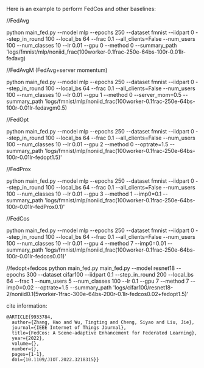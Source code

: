 Here is an example to perform FedCos and other baselines:

//FedAvg

python  main_fed.py --model mlp --epochs 250 --dataset fmnist --iidpart 0 --step_in_round 100 --local_bs 64 --frac 0.1 --all_clients=False --num_users 100 --num_classes 10 --lr 0.01 --gpu 0 --method 0 --summary_path 'logs/fmnist/mlp/noniid_frac(100worker-0.1frac-250e-64bs-100r-0.01lr-fedavg)



//FedAvgM (FedAvg+server momentum)

python  main_fed.py --model mlp --epochs 250 --dataset fmnist --iidpart 0 --step_in_round 100 --local_bs 64 --frac 0.1 --all_clients=False --num_users 100 --num_classes 10 --lr 0.01 --gpu 1 --method 0 --server_mom=0.5 --summary_path 'logs/fmnist/mlp/noniid_frac(100worker-0.1frac-250e-64bs-100r-0.01lr-fedavgm0.5)     



//FedOpt 

python  main_fed.py --model mlp --epochs 250 --dataset fmnist --iidpart 0 --step_in_round 100 --local_bs 64 --frac 0.1 --all_clients=False --num_users 100 --num_classes 10 --lr 0.01 --gpu 2 --method 0 --optrate=1.5 --summary_path 'logs/fmnist/mlp/noniid_frac(100worker-0.1frac-250e-64bs-100r-0.01lr-fedopt1.5)'

//FedProx 

python  main_fed.py --model mlp --epochs 250 --dataset fmnist --iidpart 0 --step_in_round 100 --local_bs 64 --frac 0.1 --all_clients=False --num_users 100 --num_classes 10 --lr 0.01 --gpu 3 --method 1  --imp0=0.1 --summary_path 'logs/fmnist/mlp/noniid_frac(100worker-0.1frac-250e-64bs-100r-0.01lr-fedProx0.1)'

//FedCos

python  main_fed.py --model mlp --epochs 250 --dataset fmnist --iidpart 0 --step_in_round 100 --local_bs 64 --frac 0.1 --all_clients=False --num_users 100 --num_classes 10 --lr 0.01 --gpu 4 --method 7  --imp0=0.01 --summary_path 'logs/fmnist/mlp/noniid_frac(100worker-0.1frac-250e-64bs-100r-0.01lr-fedcos0.01)'



//fedopt+fedcos
python main_fed.py main_fed.py --model resnet18 --epochs 300 --dataset cifar100 --iidpart 0.1 --step_in_round 200 --local_bs 64 --frac 1 --num_users 5 --num_classes 100 --lr 0.1 --gpu 7 --method 7 --imp0=0.02 --optrate=1.5 --summary_path 'logs/cifar100/resnet18-2/noniid0.1(5worker-1frac-300e-64bs-200r-0.1lr-fedcos0.02+fedopt1.5)'



cite information:

```
@ARTICLE{9933784,
  author={Zhang, Hao and Wu, Tingting and Cheng, Siyao and Liu, Jie},
  journal={IEEE Internet of Things Journal}, 
  title={FedCos: A Scene-adaptive Enhancement for Federated Learning}, 
  year={2022},
  volume={},
  number={},
  pages={1-1},
  doi={10.1109/JIOT.2022.3218315}}
```
